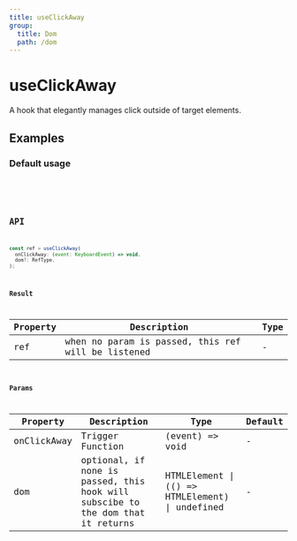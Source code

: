 ```yaml
---
title: useClickAway
group:
  title: Dom
  path: /dom
---
```


# useClickAway

A hook that elegantly manages click outside of target elements.

## Examples

### Default usage

<code src="./demo/demo1.tsx" />

<code src="./demo/demo2.tsx" />

## API

```javascript
const ref = useClickAway(
  onClickAway: (event: KeyboardEvent) => void,
  dom?: RefType,
);
```

### Result

| Property | Description                                         | Type                 |
|----------|------------------------------------------|------------|
| ref     | when no param is passed, this ref will be listened     | -        |

### Params

| Property | Description                                 | Type                   | Default |
|---------|----------------------------------------------|------------------------|--------|
| onClickAway | Trigger Function  | (event) => void | -      |
| dom | optional, if none is passed, this hook will subscibe to the dom that it returns  | HTMLElement \| (() => HTMLElement) \| undefined | -      |
